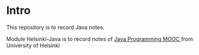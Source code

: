 # Intro
This repository is to record Java notes.

Module Helsinki-Java is to record notes of <a href="https://java-programming.mooc.fi/" target="_blank"> Java Programming MOOC </a>  from University of Helsinki
